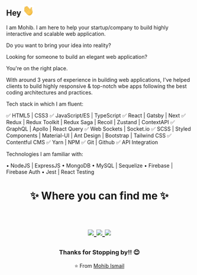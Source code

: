 ## Hey <img src="https://raw.githubusercontent.com/parth-27/parth-27/master/Hi.gif" width="30px">

I am Mohib. I am here to help your startup/company to build highly interactive and scalable web application.

Do you want to bring your idea into reality?

Looking for someone to build an elegant web application? 

You're on the right place. 

With around 3 years of experience in building web applications, I've helped clients to build highly responsive & top-notch wbe apps following the best coding architectures and practices.

Tech stack in which I am fluent:

✅ HTML5 | CSS3
✅ JavaScript/ES | TypeScript
✅ React | Gatsby | Next
✅ Redux | Redux Toolkit | Redux Saga | Recoil | Zustand | ContextAPI
✅ GraphQL | Apollo | React Query
✅ Web Sockets | Socket.io
✅ SCSS | Styled Components | Material-UI | Ant Design | Bootstrap | Tailwind CSS
✅ Contentful CMS
✅ Yarn | NPM
✅ Git | Github
✅ API Integration


Technologies I am familiar with:

• NodeJS | ExpressJS
• MongoDB
• MySQL | Sequelize
• Firebase | Firebase Auth
• Jest | React Testing

<h1 align="center">
✨ Where you can find me ✨

<p align="center">
  <br/>
  <a href="https://www.linkedin.com/in/imohib168/">
    <img src="https://img.shields.io/badge/LinkedIn-%230077B5.svg?&style=flat-square&logo=linkedin&logoColor=white">
  </a>
  
  <a href="https://github.com/imohib168">
    <img src="https://img.shields.io/badge/Github-%230A0A0A.svg?&style=flat-square&logo=Github&logoColor=white">  
  </a>

  <a href="https://www.facebook.com/Mohib.168/">
    <img src="https://img.shields.io/badge/Facebook-%231877F2.svg?&style=flat-square&logo=facebook&logoColor=white">  
  </a>
</p>
</h1>

<div align = "center">
<h3>Thanks for Stopping by!! 😊</h3>
</div>

<div align = "center">

⭐️ From [Mohib Ismail](https://github.com/imohib168) 

</div>
